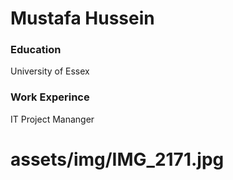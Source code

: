 # Mustafa Hussein

### Education 
University of Essex

### Work Experince
IT Project Mananger
# assets/img/IMG_2171.jpg
